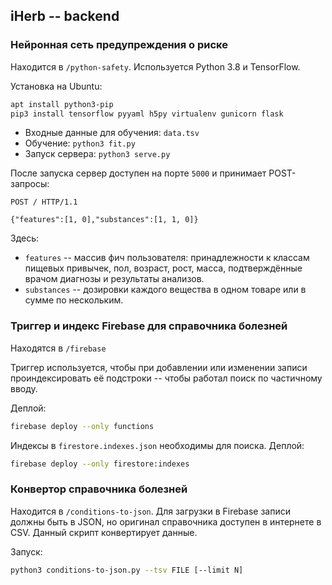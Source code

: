 ## iHerb -- backend

### Нейронная сеть предупреждения о риске

Находится в `/python-safety`. Используется Python 3.8 и TensorFlow.

Установка на Ubuntu:
```bash
apt install python3-pip
pip3 install tensorflow pyyaml h5py virtualenv gunicorn flask
```

- Входные данные для обучения: `data.tsv`
- Обучение: `python3 fit.py`
- Запуск сервера: `python3 serve.py`

После запуска сервер доступен на порте `5000` и принимает POST-запросы:

```
POST / HTTP/1.1

{"features":[1, 0],"substances":[1, 1, 0]}
```
Здесь:
- `features` -- массив фич пользователя: принадлежности к классам пищевых привычек, пол, возраст, рост, масса, подтверждённые врачом диагнозы и результаты анализов.
- `substances` -- дозировки каждого вещества в одном товаре или в сумме по нескольким.


### Триггер и индекс Firebase для справочника болезней

Находятся в `/firebase`

Триггер используется, чтобы при добавлении или изменении записи проиндексировать её подстроки -- чтобы работал поиск по частичному вводу.

Деплой:

```bash
firebase deploy --only functions
```

Индексы в `firestore.indexes.json` необходимы для поиска. Деплой:
```bash
firebase deploy --only firestore:indexes
```


### Конвертор справочника болезней

Находится в `/conditions-to-json`. Для загрузки в Firebase записи должны быть в JSON, но оригинал справочника доступен в интернете в CSV. Данный скрипт конвертирует данные.

Запуск:
```bash
python3 conditions-to-json.py --tsv FILE [--limit N]
```
